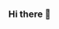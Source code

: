 ### Hi there 👋

<!--
**arbaazkhanrs/arbaazkhanrs** is a ✨ _special_ ✨ repository because its `README.md` (this file) appears on your GitHub profile.

Here are some ideas to get you started:

- 🔭 I’m currently working on my Personal Portfolio 
- 🌱 I’m currently learning B.Tech in Computer Science Engineering 
- 👯 I’m looking to collaborate on Real Time Projects
- 🤔 I’m looking for help with React JS
- 💬 Ask me about Programming Languages 
- 📫 How to reach me: arbaazkhanrss@gmail.com
- 😄 Pronouns: He/His
- ⚡ Fun fact: I love travelling the World
-->
